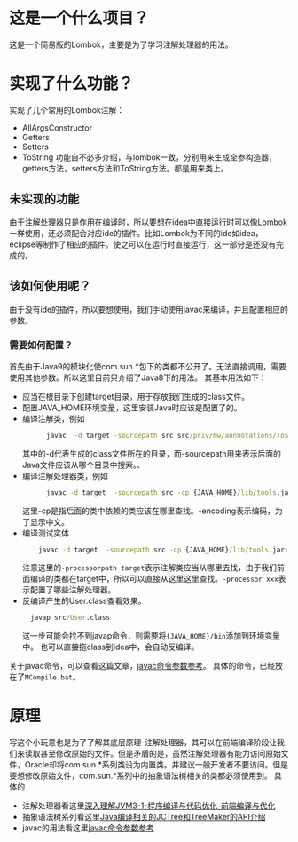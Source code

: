 # 这是一个什么项目？
这是一个简易版的Lombok，主要是为了学习注解处理器的用法。

# 实现了什么功能？
实现了几个常用的Lombok注解：
- AllArgsConstructor
- Getters
- Setters
- ToString
功能自不必多介绍，与lombok一致，分别用来生成全参构造器，getters方法，setters方法和ToString方法。都是用来类上。

## 未实现的功能
由于注解处理器只是作用在编译时，所以要想在idea中直接运行时可以像Lombok一样使用，还必须配合对应ide的插件。比如Lombok为不同的ide如idea，eclipse等制作了相应的插件。使之可以在运行时直接运行，这一部分是还没有完成的。

## 该如何使用呢？
由于没有ide的插件，所以要想使用，我们手动使用javac来编译，并且配置相应的参数。
### 需要如何配置？
首先由于Java9的模块化使com.sun.*包下的类都不公开了。无法直接调用，需要使用其他参数。所以这里目前只介绍了Java8下的用法。
其基本用法如下：
- 应当在根目录下创建target目录，用于存放我们生成的class文件。
- 配置JAVA_HOME环境变量，这里安装Java时应该是配置了的。
- 编译注解类，例如
  ```bat
        javac  -d target -sourcepath src src/priv/mw/annnotations/ToString.java
    ```
  其中的-d代表生成的class文件所在的目录，而-sourcepath用来表示后面的Java文件应该从哪个目录中搜索。、
- 编译注解处理器类，例如
  ```bat
        javac -d target  -sourcepath src -cp {JAVA_HOME}/lib/tools.jar;target -encoding UTF-8 src/priv/mw/processors/ToStringProcessor.java
    ```
  这里-cp是指后面的类中依赖的类应该在哪里查找。-encoding表示编码，为了显示中文。
- 编译测试实体
    ```bat
        javac -d target  -sourcepath src -cp {JAVA_HOME}/lib/tools.jar;target -encoding UTF-8 -processorpath target -processor priv.mw.processors.AllArgsConstructorProcessor,priv.mw.processors.GettersProcessor,priv.mw.processors.SettersProcessor,priv.mw.processors.ToStringProcessor src/priv/mw/User.java
    ```
  注意这里的`-processorpath target`表示注解类应当从哪里去找，由于我们前面编译的类都在target中，所以可以直接从这里这里查找。`-processor xxx`表示配置了哪些注解处理器。
- 反编译产生的User.class查看效果。
  ```bat
    javap src/User.class  
    ```
  这一步可能会找不到javap命令，则需要将`{JAVA_HOME}/bin`添加到环境变量中。 也可以直接拖class到idea中，会自动反编译。

关于javac命令，可以查看这篇文章，[javac命令参数参考](https://www.mw530.cn/2022/04/28/javac%E5%91%BD%E4%BB%A4%E5%8F%82%E6%95%B0%E5%8F%82%E8%80%83/)。
具体的命令，已经放在了`MCompile.bat`。

# 原理
写这个小玩意也是为了了解其底层原理-注解处理器，其可以在前端编译阶段让我们来读取甚至修改原始的文件。但是矛盾的是，虽然注解处理器有能力访问原始文件，Oracle却将com.sun.*系列类设为内置类。并建议一般开发者不要访问。但是要想修改原始文件，com.sun.*系列中的抽象语法树相关的类都必须使用到。
具体的
- 注解处理器看这里[深入理解JVM3-1-程序编译与代码优化-前端编译与优化](https://www.mw530.cn/2022/04/28/%E6%B7%B1%E5%85%A5%E7%90%86%E8%A7%A3JVM3-1-%E7%A8%8B%E5%BA%8F%E7%BC%96%E8%AF%91%E4%B8%8E%E4%BB%A3%E7%A0%81%E4%BC%98%E5%8C%96-%E5%89%8D%E7%AB%AF%E7%BC%96%E8%AF%91%E4%B8%8E%E4%BC%98%E5%8C%96/)
- 抽象语法树系列看这里[Java编译相关的JCTree和TreeMaker的API介绍](https://www.mw530.cn/2022/04/28/JCTree%E5%92%8CTreeMaker%E7%9A%84API%E4%BB%8B%E7%BB%8D/)
- javac的用法看这里[javac命令参数参考](https://www.mw530.cn/2022/04/28/javac%E5%91%BD%E4%BB%A4%E5%8F%82%E6%95%B0%E5%8F%82%E8%80%83/)